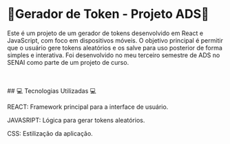 # 🎈Gerador de Token - Projeto ADS🎈
Este é um projeto de um gerador de tokens desenvolvido em React e JavaScript, com foco em dispositivos móveis. O objetivo principal é permitir que o usuário gere tokens aleatórios e os salve para uso posterior de forma simples e interativa.
Foi desenvolvido no meu terceiro semestre de ADS no SENAI como parte de um projeto de curso.

<br>
<br>
 ## 💻 Tecnologias Utilizadas 💻

REACT: Framework principal para a interface de usuário.

JAVASRIPT: Lógica para gerar tokens aleatórios.

CSS: Estilização da aplicação.

